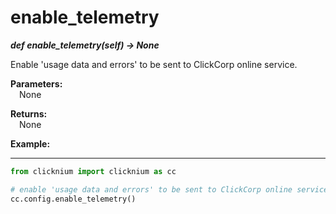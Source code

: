 # enable_telemetry

***def enable_telemetry(self) -> None*** 

Enable 'usage data and errors' to be sent to ClickCorp online service.

**Parameters:**  
    &emsp;None

**Returns:**  
    &emsp;None

**Example:**
***
```python
from clicknium import clicknium as cc

# enable 'usage data and errors' to be sent to ClickCorp online service
cc.config.enable_telemetry()

```
